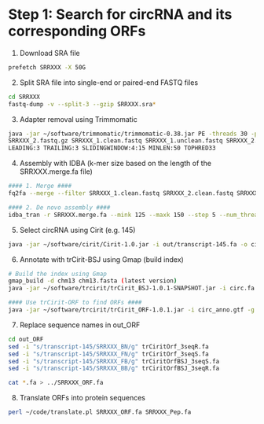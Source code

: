 # Step 1: Search for circRNA and its corresponding ORFs

1. Download SRA file

```bash
prefetch SRRXXX -X 50G
```

2. Split SRA file into single-end or paired-end FASTQ files

```bash
cd SRRXXX
fastq-dump -v --split-3 --gzip SRRXXX.sra*
```

3. Adapter removal using Trimmomatic

```bash
java -jar ~/software/trimmomatic/trimmomatic-0.38.jar PE -threads 30 -phred33 \
SRRXXX_2.fastq.gz SRRXXX_1.clean.fastq SRRXXX_1.unclean.fastq SRRXXX_2.clean.fastq SRRXXX_2.unclean.fastq \
LEADING:3 TRAILING:3 SLIDINGWINDOW:4:15 MINLEN:50 TOPHRED33
```

4. Assembly with IDBA (k-mer size based on the length of the SRRXXX.merge.fa file)

```bash
#### 1. Merge ####
fq2fa --merge --filter SRRXXX_1.clean.fastq SRRXXX_2.clean.fastq SRRXXX.merge.fa

#### 2. De novo assembly ####
idba_tran -r SRRXXX.merge.fa --mink 125 --maxk 150 --step 5 --num_threads 80
```

5. Select circRNA using Cirit (e.g. 145)

```bash
java -jar ~/software/cirit/Cirit-1.0.jar -i out/transcript-145.fa -o circ.fa
```

6. Annotate with trCirit-BSJ using Gmap (build index)

```bash
# Build the index using Gmap
gmap_build -d chm13 chm13.fasta (latest version)
java -jar ~/software/trcirit/trCirit_BSJ-1.0.1-SNAPSHOT.jar -i circ.fa -i2 ~/genome/chm13.bed -i3 chm13

#### Use trCirit-ORF to find ORFs ####
java -jar ~/software/trcirit/trCirit_ORF-1.0.1.jar -i circ_anno.gtf -g ~/genome/chm13.fasta
```

7. Replace sequence names in out_ORF

```bash
cd out_ORF
sed -i "s/transcript-145/SRRXXX_BN/g" trCiritOrf_3seqR.fa
sed -i "s/transcript-145/SRRXXX_FN/g" trCiritOrf_3seqS.fa
sed -i "s/transcript-145/SRRXXX_FB/g" trCiritOrfBSJ_3seqS.fa
sed -i "s/transcript-145/SRRXXX_BB/g" trCiritOrfBSJ_3seqR.fa

cat *.fa > ../SRRXXX_ORF.fa
```

8. Translate ORFs into protein sequences

```bash
perl ~/code/translate.pl SRRXXX_ORF.fa SRRXXX_Pep.fa
```
